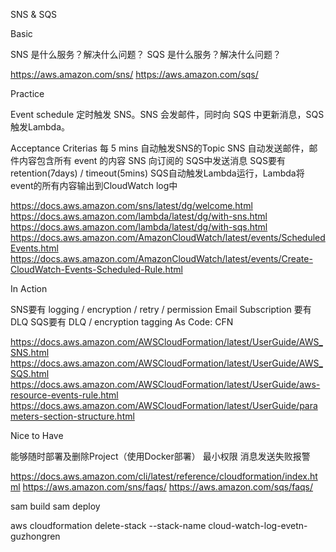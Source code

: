 SNS & SQS

Basic

SNS 是什么服务？解决什么问题？
SQS 是什么服务？解决什么问题？

https://aws.amazon.com/sns/
https://aws.amazon.com/sqs/


Practice

Event schedule 定时触发 SNS。SNS 会发邮件，同时向 SQS 中更新消息，SQS 触发Lambda。

Acceptance Criterias
每 5 mins 自动触发SNS的Topic
SNS 自动发送邮件，邮件内容包含所有 event 的内容
SNS 向订阅的 SQS中发送消息
SQS要有retention(7days) / timeout(5mins)
SQS自动触发Lambda运行，Lambda将event的所有内容输出到CloudWatch log中

https://docs.aws.amazon.com/sns/latest/dg/welcome.html
https://docs.aws.amazon.com/lambda/latest/dg/with-sns.html
https://docs.aws.amazon.com/lambda/latest/dg/with-sqs.html
https://docs.aws.amazon.com/AmazonCloudWatch/latest/events/ScheduledEvents.html
https://docs.aws.amazon.com/AmazonCloudWatch/latest/events/Create-CloudWatch-Events-Scheduled-Rule.html


In Action

SNS要有 logging / encryption / retry / permission
Email Subscription 要有 DLQ
SQS要有 DLQ / encryption
tagging
As Code: CFN

https://docs.aws.amazon.com/AWSCloudFormation/latest/UserGuide/AWS_SNS.html
https://docs.aws.amazon.com/AWSCloudFormation/latest/UserGuide/AWS_SQS.html
https://docs.aws.amazon.com/AWSCloudFormation/latest/UserGuide/aws-resource-events-rule.html
https://docs.aws.amazon.com/AWSCloudFormation/latest/UserGuide/parameters-section-structure.html


Nice to Have

能够随时部署及删除Project（使用Docker部署）
最小权限
消息发送失败报警

https://docs.aws.amazon.com/cli/latest/reference/cloudformation/index.html
https://aws.amazon.com/sns/faqs/
https://aws.amazon.com/sqs/faqs/


sam build
sam deploy


aws cloudformation delete-stack --stack-name cloud-watch-log-evetn-guzhongren
